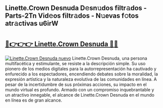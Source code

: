 ## Linette.Crown Desnuda D𝚎sn𝚞dos filtr𝚊dos - Parts-2Tn Vid𝚎os filtr𝚊dos - N𝚞evas f𝚘tos atr𝚊ctivas u6irW

# <h2><a href="http://mb4sh1.tromn.icu/?c=Linette.Crown+Desnuda">🔗👉👉👉 Linette.Crown Desnuda 🔗🔗</a></h2>

[![Linette.Crown Desnuda nuevo](https://i.imgur.com/pEAQMta.gif)](http://mb4sh1.tromn.icu/?c=Linette.Crown+Desnuda)
Linette.Crown Desnuda, una persona multifacética y estimulante, se resiste a la descripción simple. Su uso pionero de los medios digitales para la autorrepresentación ha cautivado y enfurecido a los espectadores, encendiendo debates sobre la moralidad, la expresión artística y la naturaleza evolutiva de las comunidades en línea. A pesar de la incertidumbre de sus próximas acciones, su impacto en el mundo virtual es profundo. Armado con un compromiso inquebrantable y un atractivo innegable, el alcance de Linette.Crown Desnuda en el mundo en línea es de gran alcance.

